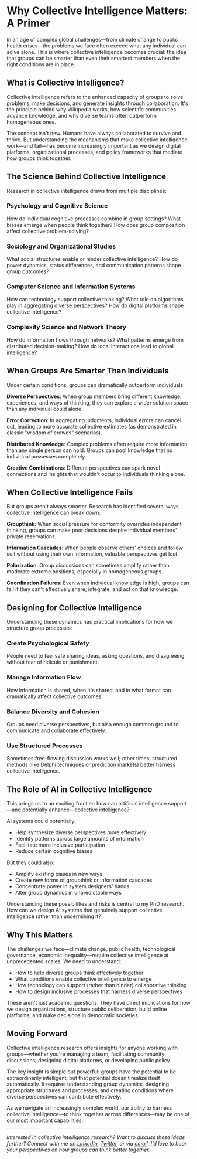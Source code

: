 # Why Collective Intelligence Matters: A Primer

In an age of complex global challenges—from climate change to public health crises—the problems we face often exceed what any individual can solve alone. This is where collective intelligence becomes crucial: the idea that groups can be smarter than even their smartest members when the right conditions are in place.

## What is Collective Intelligence?

Collective intelligence refers to the enhanced capacity of groups to solve problems, make decisions, and generate insights through collaboration. It's the principle behind why Wikipedia works, how scientific communities advance knowledge, and why diverse teams often outperform homogeneous ones.

The concept isn't new. Humans have always collaborated to survive and thrive. But understanding the mechanisms that make collective intelligence work—and fail—has become increasingly important as we design digital platforms, organizational processes, and policy frameworks that mediate how groups think together.

## The Science Behind Collective Intelligence

Research in collective intelligence draws from multiple disciplines:

### Psychology and Cognitive Science
How do individual cognitive processes combine in group settings? What biases emerge when people think together? How does group composition affect collective problem-solving?

### Sociology and Organizational Studies
What social structures enable or hinder collective intelligence? How do power dynamics, status differences, and communication patterns shape group outcomes?

### Computer Science and Information Systems
How can technology support collective thinking? What role do algorithms play in aggregating diverse perspectives? How do digital platforms shape collective intelligence?

### Complexity Science and Network Theory
How do information flows through networks? What patterns emerge from distributed decision-making? How do local interactions lead to global intelligence?

## When Groups Are Smarter Than Individuals

Under certain conditions, groups can dramatically outperform individuals:

**Diverse Perspectives**: When group members bring different knowledge, experiences, and ways of thinking, they can explore a wider solution space than any individual could alone.

**Error Correction**: In aggregating judgments, individual errors can cancel out, leading to more accurate collective estimates (as demonstrated in classic "wisdom of crowds" scenarios).

**Distributed Knowledge**: Complex problems often require more information than any single person can hold. Groups can pool knowledge that no individual possesses completely.

**Creative Combinations**: Different perspectives can spark novel connections and insights that wouldn't occur to individuals thinking alone.

## When Collective Intelligence Fails

But groups aren't always smarter. Research has identified several ways collective intelligence can break down:

**Groupthink**: When social pressure for conformity overrides independent thinking, groups can make poor decisions despite individual members' private reservations.

**Information Cascades**: When people observe others' choices and follow suit without using their own information, valuable perspectives get lost.

**Polarization**: Group discussions can sometimes amplify rather than moderate extreme positions, especially in homogeneous groups.

**Coordination Failures**: Even when individual knowledge is high, groups can fail if they can't effectively share, integrate, and act on that knowledge.

## Designing for Collective Intelligence

Understanding these dynamics has practical implications for how we structure group processes:

### Create Psychological Safety
People need to feel safe sharing ideas, asking questions, and disagreeing without fear of ridicule or punishment.

### Manage Information Flow
How information is shared, when it's shared, and in what format can dramatically affect collective outcomes.

### Balance Diversity and Cohesion
Groups need diverse perspectives, but also enough common ground to communicate and collaborate effectively.

### Use Structured Processes
Sometimes free-flowing discussion works well; other times, structured methods (like Delphi techniques or prediction markets) better harness collective intelligence.

## The Role of AI in Collective Intelligence

This brings us to an exciting frontier: how can artificial intelligence support—and potentially enhance—collective intelligence? 

AI systems could potentially:
- Help synthesize diverse perspectives more effectively
- Identify patterns across large amounts of information
- Facilitate more inclusive participation
- Reduce certain cognitive biases

But they could also:
- Amplify existing biases in new ways
- Create new forms of groupthink or information cascades
- Concentrate power in system designers' hands
- Alter group dynamics in unpredictable ways

Understanding these possibilities and risks is central to my PhD research. How can we design AI systems that genuinely support collective intelligence rather than undermining it?

## Why This Matters

The challenges we face—climate change, public health, technological governance, economic inequality—require collective intelligence at unprecedented scales. We need to understand:

- How to help diverse groups think effectively together
- What conditions enable collective intelligence to emerge
- How technology can support (rather than hinder) collaborative thinking
- How to design inclusive processes that harness diverse perspectives

These aren't just academic questions. They have direct implications for how we design organizations, structure public deliberation, build online platforms, and make decisions in democratic societies.

## Moving Forward

Collective intelligence research offers insights for anyone working with groups—whether you're managing a team, facilitating community discussions, designing digital platforms, or developing public policy.

The key insight is simple but powerful: groups have the potential to be extraordinarily intelligent, but that potential doesn't realize itself automatically. It requires understanding group dynamics, designing appropriate structures and processes, and creating conditions where diverse perspectives can contribute effectively.

As we navigate an increasingly complex world, our ability to harness collective intelligence—to think together across differences—may be one of our most important capabilities.

---

*Interested in collective intelligence research? Want to discuss these ideas further? Connect with me on [LinkedIn](https://linkedin.com/in/azeezhamzat), [Twitter](https://twitter.com/Azeez_A_Hamzat), or via [email](mailto:azeezhamzat@yahoo.com). I'd love to hear your perspectives on how groups can think better together.*